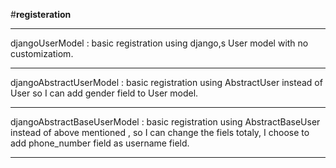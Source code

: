 #__registeration__

__________________________________________________
 djangoUserModel : basic registration using django,s User model with no customizatiom.
 
 _____________________________________________
 djangoAbstractUserModel : basic registration using AbstractUser instead of User so I can add gender field to User model.
 ______________________________________________
 djangoAbstractBaseUserModel : basic registration using AbstractBaseUser instead of above mentioned , so I can change the fiels totaly, I choose to add phone_number 
 field as username field.
 _____________________________________________
 

